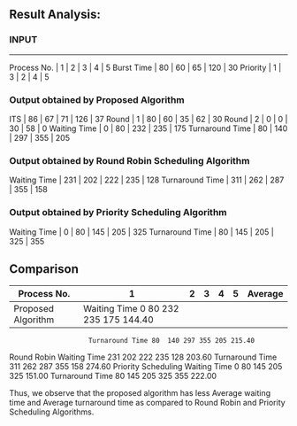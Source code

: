 ## **Result Analysis:**

### INPUT
------------------------------------
Process No. |	1	| 2	| 3	| 4	| 5
Burst Time	| 80	| 60	| 65	| 120	| 30
Priority	| 1	| 3	| 2	| 4	| 5

### Output obtained by Proposed Algorithm
ITS	| 86	| 67	| 71	| 126	| 37
Round | 1	| 80	| 60	| 35	| 62	| 30
Round | 2	| 0	| 0	| 30	| 58	| 0
Waiting Time	| 0	| 80	| 232	| 235	| 175
Turnaround Time	| 80	| 140	| 297	| 355	| 205

### Output obtained by Round Robin Scheduling Algorithm
Waiting Time	| 231	| 202	| 222	| 235	| 128
Turnaround Time	| 311	| 262	| 287	| 355	| 158

### Output obtained by Priority Scheduling Algorithm
Waiting Time	| 0	| 80	| 145	| 205	| 325
Turnaround Time	| 80	| 145	| 205	| 325	| 355


## **Comparison**
Process No.	| 1	| 2	| 3	| 4	| 5	| Average
------------| --| --| --|--| --| -------- 
Proposed Algorithm	| Waiting Time	0	80	232	235	175	144.40
	                    Turnaround Time	80	140	297	355	205	215.40
Round Robin	Waiting Time	231	202	222	235	128	203.60
	Turnaround Time	311	262	287	355	158	274.60
Priority Scheduling	Waiting Time	0	80	145	205	325	151.00
	Turnaround Time	80	145	205	325	355	222.00


 
 

 
Thus, we observe that the proposed algorithm has less Average waiting time and Average turnaround time as compared to Round Robin and Priority Scheduling Algorithms.
